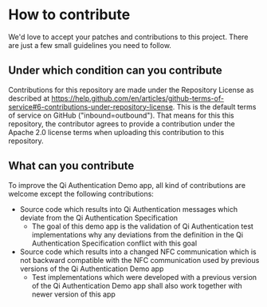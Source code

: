 # How to contribute

We'd love to accept your patches and contributions to this project. There are just a few small guidelines you need to follow.

## Under which condition can you contribute

Contributions for this repository are made under the Repository License as described at 
https://help.github.com/en/articles/github-terms-of-service#6-contributions-under-repository-license.
This is the default terms of service on GitHub ("inbound=outbound").
That means for this this repository, the contributor agrees to provide a contribution under the Apache 2.0 license terms when uploading this contribution to this repository.

## What can you contribute

To improve the Qi Authentication Demo app, all kind of contributions are welcome except the following contributions:
- Source code which results into Qi Authentication messages which deviate from the Qi Authentication Specification
  - The goal of this demo app is the validation of Qi Authentication test implementations why any deviations from the definition in the Qi Authentication Specification conflict with this goal
- Source code which results into a changed NFC communication which is not backward compatible with the NFC communication used by previous versions of the Qi Authentication Demo app
  - Test implementations which were developed with a previous version of the Qi Authentication Demo app shall also work together with newer version of this app
